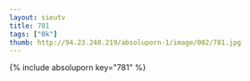 ```yaml
--- 
layout: sieutv
title: 781
tags: ["0k"]
thumb: http://94.23.248.219/absoluporn-1/image/002/781.jpg
---
```

{% include absoluporn key="781" %} 
